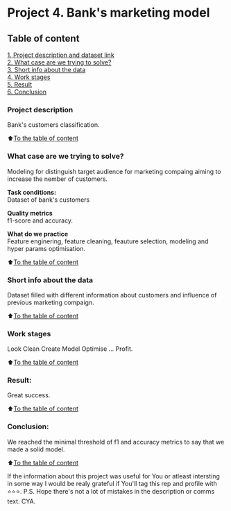 # Project 4. Bank's marketing model

## Table of content
[1. Project description and dataset link](README.md#Project-description)  
[2. What case are we trying to solve?](README.md#What-case-are-we-trying-to-solve?)  
[3. Short info about the data](README.md#Short-info-about-the-data)  
[4. Work stages](README.md#Work-stages)  
[5. Result](README.md#Result)    
[6. Conclusion](README.md#Conclusion) 

### Project description    
Bank's customers classification.

:arrow_up:[To the table of content](README.md#Table_of_content)


### What case are we trying to solve?    
Modeling for distinguish target audience for marketing compaing aiming to increase the nember of customers.

**Task conditions:**  
Dataset of bank's customers

**Quality metrics**     
f1-score and accuracy.

**What do we practice**     
Feature enginering, feature cleaning, feauture selection, modeling and hyper params optimisation.

:arrow_up:[To the table of content](README.md#Table_of_content)

### Short info about the data
Dataset filled with different information about customers and influence of previous marketing compaign.
  
:arrow_up:[To the table of content](README.md#Table_of_content)


### Work stages 
Look
Clean
Create
Model
Optimise
...
Profit.

:arrow_up:[To the table of content](README.md#Table_of_content)


### Result:  
Great success.

:arrow_up:[To the table of content](README.md#Table_of_content)


### Conclusion:  
We reached the minimal threshold of f1 and accuracy metrics to say that we made a solid model. 

:arrow_up:[To the table of content](README.md#Table_of_content)



If the information about this project was useful for You or atleast intersting in some way I would be realy grateful if You'll tag this rep and profile with ⭐️⭐️⭐️. P.S. Hope there's not a lot of mistakes in the description or comms text. CYA.
